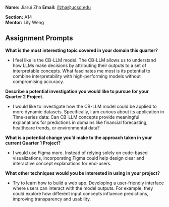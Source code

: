 **Name:** Jiarui Zha 
**Email:** j1zha@ucsd.edu  

**Section:** A14  
**Mentor:** Lily Weng

## Assignment Prompts

**What is the most interesting topic covered in your domain this quarter?**  
- I feel like is the CB-LLM model. The CB-LLM allows us to understand how LLMs make decisions by attributing their outputs to a set of interpretable concepts.
What fascinates me most is its potential to combine interpretability with high-performing models without compromising accuracy.

**Describe a potential investigation you would like to pursue for your Quarter 2 Project.**  
- I would like to investigate how the CB-LLM model could be applied to more dynamic datasets. Specifically, I am curious about its application in Time-series data: Can CB-LLM concepts provide meaningful explanations for predictions in domains like financial forecasting, healthcare trends, or environmental data?

**What is a potential change you’d make to the approach taken in your current Quarter 1 Project?**  
- I would use Figma more. Instead of relying solely on code-based visualizations, incorporating Figma could help design clear and interactive concept explanations for end-users.

**What other techniques would you be interested in using in your project?**  
- Try to learn how to build a web app. Developing a user-friendly interface where users can interact with the model outputs. For example, they could explore how different input concepts influence predictions, improving transparency and usability.

